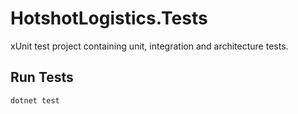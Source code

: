 # HotshotLogistics.Tests

xUnit test project containing unit, integration and architecture tests.

## Run Tests

```bash
dotnet test
```

